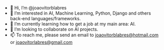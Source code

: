 - 👋 Hi, I’m @joaovitorblabres
- 👀 I’m interested in AI, Machine Learning, Python, Django and others back-end languages/frameworks.
- 🌱 I’m currently learning how to get a job at my main area: AI.
- 💞️ I’m looking to collaborate on AI projects.
- 📫 To reach me, please send an email to joaovitorblabres@hotmail.com or joaovitorlabres@gmail.com

<!---
joaovitorblabres/joaovitorblabres is a ✨ special ✨ repository because its `README.md` (this file) appears on your GitHub profile.
You can click the Preview link to take a look at your changes.
--->
